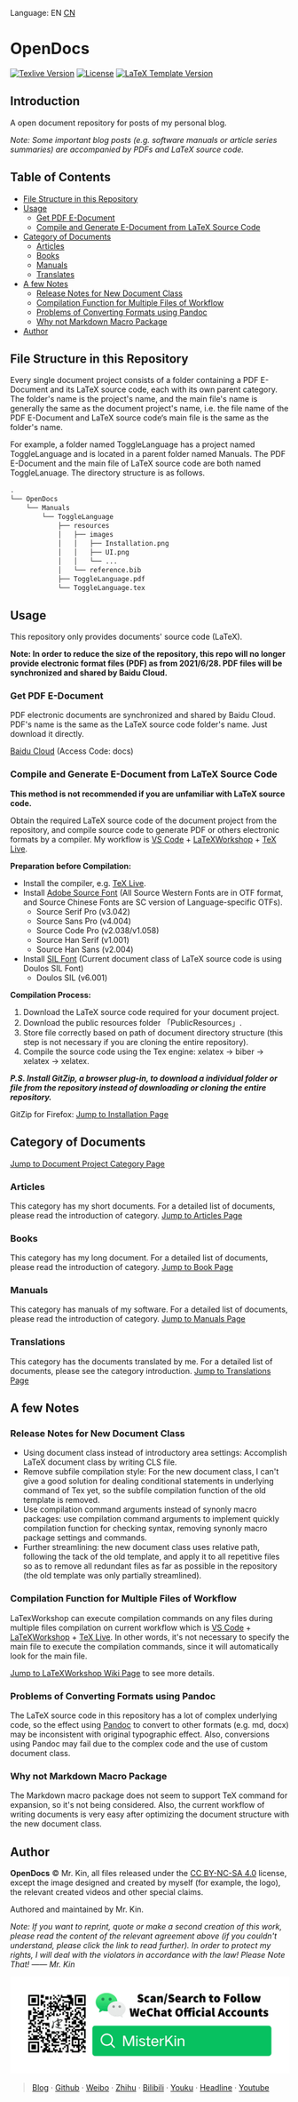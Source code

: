 Language: EN [CN][ReadmeCN]

[ReadmeCN]: ./README_CN.md

# OpenDocs

[![Texlive Version][]](https://tug.org/texlive/) [![License][]](./LICENSE) [![LaTeX Template Version][]](https://github.com/Mister-Kin/OpenDocs/releases)

[Texlive Version]: https://img.shields.io/badge/texlive-v2021-blue
[License]: https://img.shields.io/badge/license-CC%20BY--NC--SA%204.0-blue
[LaTeX Template Version]: https://img.shields.io/github/v/release/Mister-Kin/OpenDocs?include_prereleases&color=blue

## Introduction
A open document repository for posts of my personal blog.

*Note: Some important blog posts (e.g. software manuals or article series summaries) are accompanied by PDFs and LaTeX source code.*

## Table of Contents
- [File Structure in this Repository](#File-Structure-in-this-Repository)
- [Usage](#Usage)
  - [Get PDF E-Document](#Get-PDF-E-Document)
  - [Compile and Generate E-Document from LaTeX Source Code](#Compile-and-Generate-E-Document-from-LaTeX-Source-Code)
- [Category of Documents](#Category-of-Documents)
  - [Articles](#Articles)
  - [Books](#Books)
  - [Manuals](#Manuals)
  - [Translates](#Translations)
- [A few Notes](#A-few-Notes)
  - [Release Notes for New Document Class](#Release-Notes-for-New-Document-Class)
  - [Compilation Function for Multiple Files of Workflow](#Compilation-Function-for-Multiple-Files-of-Workflow)
  - [Problems of Converting Formats using Pandoc](#Problems-of-Converting-Formats-using-Pandoc)
  - [Why not Markdown Macro Package](#Why-not-Markdown-Macro-Package)
- [Author](#Author)

## File Structure in this Repository
Every single document project consists of a folder containing a PDF E-Document and its LaTeX source code, each with its own parent category. The folder's name is the project's name, and the main file's name is generally the same as the document project's name, i.e. the file name of the PDF E-Document and LaTeX source code‘s main file is the same as the folder's name.

For example, a folder named ToggleLanguage has a project named ToggleLanguage and is located in a parent folder named Manuals. The PDF E-Document and the main file of LaTeX source code are both named ToggleLanuage. The directory structure is as follows.
```
.
└── OpenDocs
    └── Manuals
        └── ToggleLanguage
            ├── resources
            │   ├── images
            │   │   ├── Installation.png
            │   │   ├── UI.png
            │   │   └── ...
            │   └── reference.bib
            ├── ToggleLanguage.pdf
            └── ToggleLanguage.tex
```

## Usage
This repository only provides documents' source code (LaTeX).

**Note: In order to reduce the size of the repository, this repo will no longer provide electronic format files (PDF) as from 2021/6/28. PDF files will be synchronized and shared by Baidu Cloud.**

### Get PDF E-Document
PDF electronic documents are synchronized and shared by Baidu Cloud. PDF's name is the same as the LaTeX source code folder's name. Just download it directly.

[Baidu Cloud][Baidu Cloud Sharing] (Access Code: docs)

[Baidu Cloud Sharing]: https://pan.baidu.com/s/1Tn7qIO0raqvNoesgT8SKow

### Compile and Generate E-Document from LaTeX Source Code
**This method is not recommended if you are unfamiliar with LaTeX source code.**

Obtain the required LaTeX source code of the document project from the repository, and compile source code to generate PDF or others electronic formats by a compiler. My workflow is [VS Code][] + [LaTeXWorkshop][] + [TeX Live][].

**Preparation before Compilation:**
- Install the compiler, e.g. [TeX Live][].
- Install [Adobe Source Font][] (All Source Western Fonts are in OTF format, and Source Chinese Fonts are SC version of Language-specific OTFs).
  - Source Serif Pro (v3.042)
  - Source Sans Pro (v4.004)
  - Source Code Pro (v2.038/v1.058)
  - Source Han Serif (v1.001)
  - Source Han Sans (v2.004)
- Install [SIL Font][] (Current document class of LaTeX source code is using Doulos SIL Font)
  - Doulos SIL (v6.001)

**Compilation Process:**
1. Download the LaTeX source code required for your document project.
2. Download the public resources folder 「PublicResources」.
3. Store file correctly based on path of document directory structure (this step is not necessary if you are cloning the entire repository).
4. Compile the source code using the Tex engine: xelatex -> biber -> xelatex -> xelatex.

***P.S. Install GitZip, a browser plug-in, to download a individual folder or file from the repository instead of downloading or cloning the entire repository.***

GitZip for Firefox: [Jump to Installation Page][]

[Jump to Installation Page]: https://addons.mozilla.org/zh-CN/firefox/addon/gitzip/?utm_source=addons.mozilla.org&utm_medium=referral&utm_content=search
[TeX Live]: https://tug.org/texlive
[VS Code]: https://code.visualstudio.com
[LaTeXWorkshop]: https://marketplace.visualstudio.com/items?itemName=James-Yu.latex-workshop#review-details
[Adobe Source Font]: https://github.com/adobe-fonts
[SIL Font]: https://software.sil.org/fonts/

## Category of Documents
[Jump to Document Project Category Page][]

### Articles
This category has my short documents. For a detailed list of documents, please read the introduction of category. [Jump to Articles Page][]

### Books
This category has my long document. For a detailed list of documents, please read the introduction of category. [Jump to Book Page][]

### Manuals
This category has manuals of my software. For a detailed list of documents, please read the introduction of category. [Jump to Manuals Page][]

### Translations
This category has the documents translated by me. For a detailed list of documents, please see the category introduction. [Jump to Translations Page][]

[Jump to Document Project Category Page]: ./
[Jump to Articles Page]: ./Articles
[Jump to Book Page]: ./Books
[Jump to Manuals Page]: ./Manuals
[Jump to Translations Page]: ./Translations

## A few Notes
### Release Notes for New Document Class
- Using document class instead of introductory area settings: Accomplish LaTeX document class by writing CLS file.
- Remove subfile compilation style: For the new document class, I can't give a good solution for dealing conditional statements in underlying command of Tex yet, so the subfile compilation function of the old template is removed.
- Use compilation command arguments instead of synonly macro packages: use compilation command arguments to implement quickly compilation function for checking syntax, removing synonly macro package settings and commands.
- Further streamlining: the new document class uses relative path, following the tack of the old template, and apply it to all repetitive files so as to remove all redundant files as far as possible in the repository (the old template was only partially streamlined).

### Compilation Function for Multiple Files of Workflow
LaTexWorkshop can execute compilation commands on any files during multiple files compilation on current workflow which is [VS Code][] + [LaTeXWorkshop][] + [TeX Live][]. In other words, it's not necessary to specify the main file to execute the compilation commands, since it will automatically look for the main file.

[Jump to LaTeXWorkshop Wiki Page][] to see more details.

### Problems of Converting Formats using Pandoc
The LaTeX source code in this repository has a lot of complex underlying code, so the effect using [Pandoc][] to convert to other formats (e.g. md, docx) may be inconsistent with original typographic effect. Also, conversions using Pandoc may fail due to the complex code and the use of custom document class.

### Why not Markdown Macro Package
The Markdown macro package does not seem to support TeX command for expansion, so it's not being considered. Also, the current workflow of writing documents is very easy after optimizing the document structure with the new document class.

[Pandoc]: https://pandoc.org
[Jump to LaTeXWorkshop Wiki Page]: https://github.com/James-Yu/LaTeX-Workshop/wiki/Compile#Multi-File-Projects

## Author
**OpenDocs** © Mr. Kin, all files released under the [CC BY-NC-SA 4.0][] license, except the image designed and created by myself (for example, the logo), the relevant created videos and other special claims.

Authored and maintained by Mr. Kin.

*Note: If you want to reprint, quote or make a second creation of this work, please read the content of the relevant agreement above (if you couldn't understand, please click the link to read further). In order to protect my rights, I will deal with the violators in accordance with the law! Please Note That! —— Mr. Kin*

![Search to Follow WeChat Official Accounts: MisterKin](./PublicResources/images/FollowMe/WeChatOfficialAccounts-En.png "Scan/Search to Follow WeChat Official Accounts: MisterKin")

> [Blog][] · [Github][] · [Weibo][] · [Zhihu][] · [Bilibili][] · [Youku][] · [Headline][] · [Youtube][]

[CC BY-NC-SA 4.0]: ./LICENSE
[Blog]: https://mister-kin.github.io
[Github]: https://github.com/mister-kin
[Weibo]: https://weibo.com/6270111192/profile?topnav=1&wvr=6&is_all=1
[Zhihu]: https://www.zhihu.com/people/drwu-94
[Bilibili]: http://space.bilibili.com/17025250?
[Youku]: http://i.youku.com/i/UNjA3MTk5Mjgw?spm=a2hzp.8253869.0.0
[Youtube]: https://www.youtube.com/channel/UCNhtdG6whC5mlRDkrhQ0wLA?view_as=public
[Headline]: https://www.toutiao.com/c/user/835254071079053/#mid=1663279303982091
